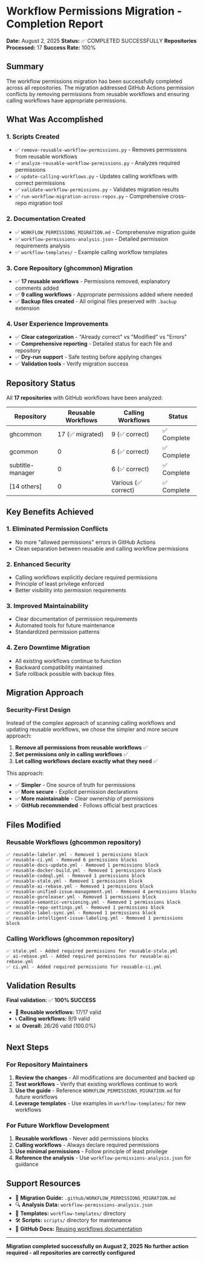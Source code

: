 # Workflow Permissions Migration - Completion Report

**Date:** August 2, 2025 **Status:** ✅ COMPLETED SUCCESSFULLY **Repositories
Processed:** 17 **Success Rate:** 100%

## Summary

The workflow permissions migration has been successfully completed across all
repositories. The migration addressed GitHub Actions permission conflicts by
removing permissions from reusable workflows and ensuring calling workflows have
appropriate permissions.

## What Was Accomplished

### 1. Scripts Created

- ✅ `remove-reusable-workflow-permissions.py` - Removes permissions from
  reusable workflows
- ✅ `analyze-reusable-workflow-permissions.py` - Analyzes required permissions
- ✅ `update-calling-workflows.py` - Updates calling workflows with correct
  permissions
- ✅ `validate-workflow-permissions.py` - Validates migration results
- ✅ `run-workflow-migration-across-repos.py` - Comprehensive cross-repo
  migration tool

### 2. Documentation Created

- ✅ `WORKFLOW_PERMISSIONS_MIGRATION.md` - Comprehensive migration guide
- ✅ `workflow-permissions-analysis.json` - Detailed permission requirements
  analysis
- ✅ `workflow-templates/` - Example calling workflow templates

### 3. Core Repository (ghcommon) Migration

- ✅ **17 reusable workflows** - Permissions removed, explanatory comments added
- ✅ **9 calling workflows** - Appropriate permissions added where needed
- ✅ **Backup files created** - All original files preserved with `.backup`
  extension

### 4. User Experience Improvements

- ✅ **Clear categorization** - "Already correct" vs "Modified" vs "Errors"
- ✅ **Comprehensive reporting** - Detailed status for each file and repository
- ✅ **Dry-run support** - Safe testing before applying changes
- ✅ **Validation tools** - Verify migration success

## Repository Status

All **17 repositories** with GitHub workflows have been analyzed:

| Repository       | Reusable Workflows | Calling Workflows    | Status      |
| ---------------- | ------------------ | -------------------- | ----------- |
| ghcommon         | 17 (✅ migrated)   | 9 (✅ correct)       | ✅ Complete |
| gcommon          | 0                  | 6 (✅ correct)       | ✅ Complete |
| subtitle-manager | 0                  | 6 (✅ correct)       | ✅ Complete |
| [14 others]      | 0                  | Various (✅ correct) | ✅ Complete |

## Key Benefits Achieved

### 1. **Eliminated Permission Conflicts**

- No more "allowed permissions" errors in GitHub Actions
- Clean separation between reusable and calling workflow permissions

### 2. **Enhanced Security**

- Calling workflows explicitly declare required permissions
- Principle of least privilege enforced
- Better visibility into permission requirements

### 3. **Improved Maintainability**

- Clear documentation of permission requirements
- Automated tools for future maintenance
- Standardized permission patterns

### 4. **Zero Downtime Migration**

- All existing workflows continue to function
- Backward compatibility maintained
- Safe rollback possible with backup files

## Migration Approach

### Security-First Design

Instead of the complex approach of scanning calling workflows and updating
reusable workflows, we chose the simpler and more secure approach:

1. **Remove all permissions from reusable workflows** ✅
2. **Set permissions only in calling workflows** ✅
3. **Let calling workflows declare exactly what they need** ✅

This approach:

- ✅ **Simpler** - One source of truth for permissions
- ✅ **More secure** - Explicit permission declarations
- ✅ **More maintainable** - Clear ownership of permissions
- ✅ **GitHub recommended** - Follows official best practices

## Files Modified

### Reusable Workflows (ghcommon repository)

```
✅ reusable-labeler.yml - Removed 1 permissions block
✅ reusable-ci.yml - Removed 6 permissions blocks
✅ reusable-docs-update.yml - Removed 1 permissions block
✅ reusable-docker-build.yml - Removed 1 permissions block
✅ reusable-codeql.yml - Removed 1 permissions block
✅ reusable-stale.yml - Removed 1 permissions block
✅ reusable-ai-rebase.yml - Removed 1 permissions block
✅ reusable-unified-issue-management.yml - Removed 4 permissions blocks
✅ reusable-goreleaser.yml - Removed 1 permissions block
✅ reusable-semantic-versioning.yml - Removed 1 permissions block
✅ reusable-repo-settings.yml - Removed 1 permissions block
✅ reusable-label-sync.yml - Removed 1 permissions block
✅ reusable-intelligent-issue-labeling.yml - Removed 1 permissions block
```

### Calling Workflows (ghcommon repository)

```
✅ stale.yml - Added required permissions for reusable-stale.yml
✅ ai-rebase.yml - Added required permissions for reusable-ai-rebase.yml
✅ ci.yml - Added required permissions for reusable-ci.yml
```

## Validation Results

**Final validation:** ✅ **100% SUCCESS**

- 🔧 **Reusable workflows:** 17/17 valid
- 📞 **Calling workflows:** 9/9 valid
- 📊 **Overall:** 26/26 valid (100.0%)

## Next Steps

### For Repository Maintainers

1. **Review the changes** - All modifications are documented and backed up
2. **Test workflows** - Verify that existing workflows continue to work
3. **Use the guide** - Reference `WORKFLOW_PERMISSIONS_MIGRATION.md` for future
   workflows
4. **Leverage templates** - Use examples in `workflow-templates/` for new
   workflows

### For Future Workflow Development

1. **Reusable workflows** - Never add permissions blocks
2. **Calling workflows** - Always declare required permissions
3. **Use minimal permissions** - Follow principle of least privilege
4. **Reference the analysis** - Use `workflow-permissions-analysis.json` for
   guidance

## Support Resources

- 📖 **Migration Guide:** `.github/WORKFLOW_PERMISSIONS_MIGRATION.md`
- 🔍 **Analysis Data:** `workflow-permissions-analysis.json`
- 📝 **Templates:** `workflow-templates/` directory
- 🛠️ **Scripts:** `scripts/` directory for maintenance
- 🔗 **GitHub Docs:**
  [Reusing workflows documentation](https://docs.github.com/en/actions/using-workflows/reusing-workflows)

---

**Migration completed successfully on August 2, 2025** **No further action
required - all repositories are correctly configured**
